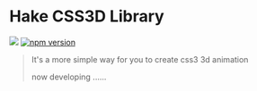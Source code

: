 # Hake CSS3D Library
[![](https://travis-ci.org/HUSTFE/HakeCSS3D.svg?branch=master)](https://travis-ci.org/mxz96102/HakeCSS3D) [![npm version](https://img.shields.io/npm/v/hake-css3d.svg?style=flat)](https://www.npmjs.com/package/hake-css3d)

> It's a more simple way for you to create css3 3d animation
>
> now developing ......
